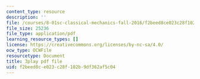 ```yaml
---
content_type: resource
description: ''
file: /courses/8-01sc-classical-mechanics-fall-2016/f2beed8ce023c28f102b9df362af5c04_ThP6wQkf5ec.pdf
file_size: 25236
file_type: application/pdf
learning_resource_types: []
license: https://creativecommons.org/licenses/by-nc-sa/4.0/
ocw_type: OCWFile
resourcetype: Document
title: 3play pdf file
uid: f2beed8c-e023-c28f-102b-9df362af5c04
---
```

